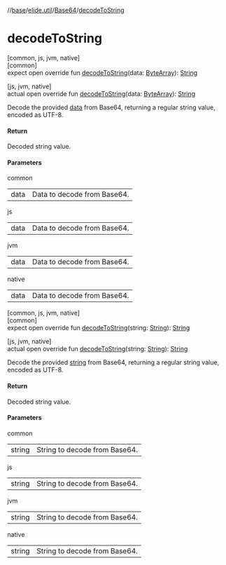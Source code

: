 //[base](../../../index.md)/[elide.util](../index.md)/[Base64](index.md)/[decodeToString](decode-to-string.md)

# decodeToString

[common, js, jvm, native]\
[common]\
expect open override fun [decodeToString](decode-to-string.md)(data: [ByteArray](https://kotlinlang.org/api/latest/jvm/stdlib/kotlin/-byte-array/index.html)): [String](https://kotlinlang.org/api/latest/jvm/stdlib/kotlin/-string/index.html)

[js, jvm, native]\
actual open override fun [decodeToString](decode-to-string.md)(data: [ByteArray](https://kotlinlang.org/api/latest/jvm/stdlib/kotlin/-byte-array/index.html)): [String](https://kotlinlang.org/api/latest/jvm/stdlib/kotlin/-string/index.html)

Decode the provided [data](decode-to-string.md) from Base64, returning a regular string value, encoded as UTF-8.

#### Return

Decoded string value.

#### Parameters

common

| | |
|---|---|
| data | Data to decode from Base64. |

js

| | |
|---|---|
| data | Data to decode from Base64. |

jvm

| | |
|---|---|
| data | Data to decode from Base64. |

native

| | |
|---|---|
| data | Data to decode from Base64. |

[common, js, jvm, native]\
[common]\
expect open override fun [decodeToString](decode-to-string.md)(string: [String](https://kotlinlang.org/api/latest/jvm/stdlib/kotlin/-string/index.html)): [String](https://kotlinlang.org/api/latest/jvm/stdlib/kotlin/-string/index.html)

[js, jvm, native]\
actual open override fun [decodeToString](decode-to-string.md)(string: [String](https://kotlinlang.org/api/latest/jvm/stdlib/kotlin/-string/index.html)): [String](https://kotlinlang.org/api/latest/jvm/stdlib/kotlin/-string/index.html)

Decode the provided [string](decode-to-string.md) from Base64, returning a regular string value, encoded as UTF-8.

#### Return

Decoded string value.

#### Parameters

common

| | |
|---|---|
| string | String to decode from Base64. |

js

| | |
|---|---|
| string | String to decode from Base64. |

jvm

| | |
|---|---|
| string | String to decode from Base64. |

native

| | |
|---|---|
| string | String to decode from Base64. |
